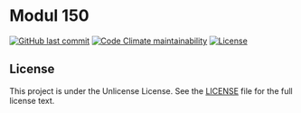 # Modul 150

[![GitHub last commit](https://img.shields.io/github/last-commit/ursinn/schule-m150?logo=github&style=for-the-badge)](https://github.com/ursinn/schule-m150/commits)
[![Code Climate maintainability](https://img.shields.io/codeclimate/maintainability/ursinn/schule-m150?logo=codeclimate&style=for-the-badge)](https://codeclimate.com/github/ursinn/schule-m150)
[![License](https://img.shields.io/github/license/ursinn/schule-m150?style=for-the-badge)](https://github.com/ursinn/schule-m150/blob/main/LICENSE)

## License

This project is under the Unlicense License. See the [LICENSE](https://github.com/ursinn/schule-m150/blob/main/LICENSE)
file for the full license text.
